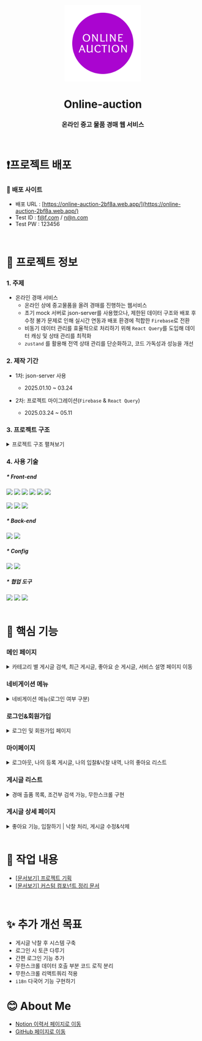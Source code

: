 <div align="middle">
  <img width="200px;" src="/public/images/logo.svg"/>
</div>
<h1 align="middle">Online-auction</h1>
<h3 align="middle">온라인 중고 물품 경매 웹 서비스</h3>
<br />

# ❗프로젝트 배포

### 🎥 배포 사이트

<!-- 온라인 경매 시스템 -->
<!-- 리액트 & 파이어베이스를 이용한 개인 프로젝트 -->

- 배포 URL : [https://online-auction-2bf8a.web.app/](https://online-auction-2bf8a.web.app/)
- Test ID : f@f.com / n@n.com
- Test PW : 123456

<br />

# 📃 프로젝트 정보

### 1. 주제

- 온라인 경매 서비스
  - 온라인 상에 중고물품을 올려 경매를 진행하는 웹서비스
  - 초기 mock 서버로 json-server를 사용했으나, 제한된 데이터 구조와 배포 후 수정 불가 문제로 인해 실시간 연동과 배포 환경에 적합한 `Firebase`로 전환
  - 비동기 데이터 관리를 효율적으로 처리하기 위해 `React Query`를 도입해 데이터 캐싱 및 상태 관리를 최적화
  - `zustand` 를 활용해 전역 상태 관리를 단순화하고, 코드 가독성과 성능을 개선

### 2. 제작 기간

- 1차: json-server 사용

  - 2025.01.10 ~ 03.24

- 2차: 프로젝트 마이그레이션(`Firebase` & `React Query`)

  - 2025.03.24 ~ 05.11

### 3. 프로젝트 구조

<details>
<summary>프로젝트 구조 펼쳐보기</summary>
<div markdown="1" style="padding-left: 15px;">

```
├── README.md
├── index.html
├── eslint.config.js
├── .gitignore
├── vite.config.ts
├── package.json
├── yarn.lock
├── firebase.json
├── .firebaserc
│
├── public
│    └── images/...
└── src
  ├── main.tsx
  ├── App.tsx
  ├── index.css
  ├── apis/libs
  │     └── index.ts
  │     └── auction.ts
  │     └── home.ts
  │     └── mypage.ts
  ├── stores
  │     └── useAuthStore.ts
  ├── components
  │     ├── common
  │     │     ├── CommonButton.tsx
  │     │     ├── CommonInput.tsx
  │     │     .
  │     │     .
  │     │     .
  │     │     └── CommonModal.tsx
  │     ├── pages
  │     │     └── mypage
  │     │            └── MypageList.tsx
  │     └── UI
  │           ├── DataLoading.tsx
  │           ├── Loading.tsx
  │           └── Logo.tsx
  ├── constants
  │     ├── firebase.ts
  │     ├── category.ts
  │     └── mypage.ts
  ├── libs
  │     ├── firebase.ts
  │     └── queryClient.ts
  ├── utils
  │     └── index.ts
  ├── pages
  │     ├── Home.tsx
  │     ├── login
  │     │     ├── Login.tsx
  │     │     └── Register.tsx
  │     ├── auction
  │     │     ├── Detail.tsx
  │     │     ├── List.tsx
  │     │     └── SellerItems.tsx
  │     ├── mypage
  │     │     ├── Mypage.tsx
  │     │     ├── MySellList.tsx
  │     │     ├── MyBidList.tsx
  │     │     ├── MyBidAward.tsx
  │     │     └── MyFavoriteList.tsx
  │     ├── sell
  │     │     ├── Sell.tsx
  │     │     └── Edit.tsx
  │     ├── services
  │     │     ├── Services.tsx
  │     │     ├── Notice.tsx
  │     │     └── Faq.tsx
  │     ├── guide
  │     │     └── Guide.tsx
  │     └── NotFound.tsx
  ├── types
  │     ├── index.ts
  │     ├── component.ts
  │     ├── user.ts
  │     ├── post.ts
  │     └── style.jsx
  ├── styles
  │     ├── AppStyle.tsx
  │     ├── CommonStyle.tsx
  │     ├── LoginStyle.tsx
  │     ├── HomeStyle.tsx
  │     ├── AuctionStyle.tsx
  │     ├── MypageStyle.tsx
  │     ├── SellPageStyle.tsx
  │     └── ServiceStyle.tsx
  └── dev-only
        └── dev-only code
```

</div>
</details>

### 4. 사용 기술

##### \* Front-end

<!-- react, typescript, javascript, zustand, axios -->
<div>
  <img src="https://img.shields.io/badge/React-61DAFB?style=for-the-badge&logo=React&logoColor=black">
  <img src="https://img.shields.io/badge/Typescript-3178C6?style=for-the-badge&logo=Typescript&logoColor=white">
  <img src="https://img.shields.io/badge/Javascript-F7DF1E?style=for-the-badge&logo=Javascript&logoColor=black">
  <img src="https://img.shields.io/badge/zustand-000000?style=for-the-badge&logo=circle&logoColor=white">
  <img src="https://img.shields.io/badge/react%20query-FF4154?style=for-the-badge&logo=reactquery&logoColor=white">
  <img src="https://img.shields.io/badge/axios-5A29E4?style=for-the-badge&logo=axios&logoColor=white">
</div>

  <br />

<!-- styled-component, html, css -->
<div>
  <img src="https://img.shields.io/badge/styled%20components-DB7093?style=for-the-badge&logo=styledcomponents&logoColor=white">
  <img src="https://img.shields.io/badge/Html-E34F26?style=for-the-badge&logo=Html5&logoColor=white">
  <img src="https://img.shields.io/badge/css-1572B6?style=for-the-badge&logo=css3&logoColor=white">
</div>

##### \* Back-end

<!-- firebase, json-server -->
<div>
  <img src="https://img.shields.io/badge/firebase-DD2C00?style=for-the-badge&logo=firebase&logoColor=white">
  <img src="https://img.shields.io/badge/json%20server-000000?style=for-the-badge&logo=json&logoColor=white">
</div>

##### \* Config

<!-- vite, yarn -->
<div>
  <img src="https://img.shields.io/badge/Vite-646CFF?style=for-the-badge&logo=Vite&logoColor=white">
  <img src="https://img.shields.io/badge/yarn-2C8EBB?style=for-the-badge&logo=yarn&logoColor=white">
</div>

##### \* 협업 도구

<!-- git, github, notion -->
<div>
  <img src="https://img.shields.io/badge/git-F05032?style=for-the-badge&logo=git&logoColor=white">
  <img src="https://img.shields.io/badge/github-181717?style=for-the-badge&logo=github&logoColor=white">
  <img src="https://img.shields.io/badge/notion-000000?style=for-the-badge&logo=notion&logoColor=white">
</div>

<br />

# 🔑 핵심 기능

<!-- 홈화면, 로그인&회원가입, 마이페이지, 리스트, 게시글 등록, 디테일 페이지 -->

### 메인 페이지

<details>
<summary>카테고리 별 게시글 검색, 최근 게시글, 좋아요 순 게시글, 서비스 설명 페이지 이동</summary>
<div markdown="1" style="padding-left: 15px;">
  <img width="383" alt="image" src="https://github.com/user-attachments/assets/65936dea-7d15-4183-9285-d6e3292f9517" />
</div>
</details>

### 네비게이션 메뉴

<details>
<summary>네비게이션 메뉴(로그인 여부 구분)</summary>
<div markdown="1" style="padding-left: 15px;">

<br />

- 로그인 상태: mypage 메뉴 보임
  <img width="475" alt="image" src="https://github.com/user-attachments/assets/1e30339b-4e76-4a88-883a-eb4f23b27df1" />

<br />

- 로그아웃 상태: mypage 메뉴 사라짐
  <img width="479" alt="image" src="https://github.com/user-attachments/assets/82dbec3d-89f9-4f26-846f-2e54db03c645" />

<br />
</div>
</details>

### 로그인&회원가입

<details>
<summary>로그인 및 회원가입 페이지</summary>
<div markdown="1" style="padding-left: 15px;">

  <img width="473" alt="image" src="https://github.com/user-attachments/assets/eea09407-df93-4769-a48f-63b457914dbb" />

  <img width="472" alt="image" src="https://github.com/user-attachments/assets/b6c455b9-eacd-4b50-8a3a-24ff4bdd9a1c" />

</div>
</details>

### 마이페이지

<details>
<summary>로그아웃, 나의 등록 게시글, 나의 입찰&낙찰 내역, 나의 좋아요 리스트</summary>
<div markdown="1" style="padding-left: 15px;">

<br />

- 마이페이지 화면
  <img width="320" alt="image" src="https://github.com/user-attachments/assets/8b973a24-d11b-4610-8d11-0258ff991265" />

- 각 항목 별 더 보기 페이지: 무한스크롤 구현
  <img width="386" alt="image" src="https://github.com/user-attachments/assets/76858720-6639-45c3-8a7b-06594f56cbfc" />

- 나의 등록 게시글: 해당 게시글의 마감 여부 구분 가능
- 나의 낙찰 내역, 나의 좋아요 리스트: 게시글 확인
      <details>
        <summary>나의 입찰 내역: 각 게시글 클릭 시 나의 입찰 기록 확인 가능</summary>
        <div markdown="1" style="padding-left: 15px;">
        <img width="449" alt="image" src="https://github.com/user-attachments/assets/6fdbe92f-f383-466b-be1d-b6ef54cca2d7" />
        </div>
      </details>

</div>
</details>

### 게시글 리스트

<details>
<summary>경매 출품 목록, 조건부 검색 가능, 무한스크롤 구현</summary>
<div markdown="1" style="padding-left: 15px;">
  <img width="263" alt="image" src="https://github.com/user-attachments/assets/753cfac3-2a20-40f2-801b-d6e9a299368f" />
</div>
</details>

### 게시글 상세 페이지

<details>
<summary>좋아요 기능, 입찰하기 | 낙찰 처리, 게시글 수정&삭제</summary>
<div markdown="1" style="padding-left: 15px;">

- 게시글 작성자: 좋아요 비활성화, 수정&삭제 버튼 활성화, 낙찰 처리 버튼 활성화
        <details>
        <summary>이미지 보기</summary>
        <div markdown="1" style="padding-left: 15px;">
          <img width="263" alt="image" src="https://github.com/user-attachments/assets/6712353a-bf20-409e-9224-143b91b2a956" />
        </div>
        </details>

- 일반 사용자: 입찰 금액 입력, 좋아요 활성화
        <details>
        <summary>이미지 보기</summary>
        <div markdown="1" style="padding-left: 15px;">
          <img width="263" alt="image" src="https://github.com/user-attachments/assets/83863df2-9655-449b-95cd-d0662790bb5f" />
        </div>
        </details>

</div>
</details>

<br />

# 📕 작업 내용

- [[문서보기] 프로젝트 기획](https://github.com/vitaZ-dev/online-auction/wiki/%EA%B3%B5%ED%86%B5-%EC%BB%B4%ED%8F%AC%EB%84%8C%ED%8A%B8-%EB%AC%B8%EC%84%9C)
- [[문서보기] 커스텀 컴포넌트 정리 문서](https://github.com/vitaZ-dev/online-auction/wiki/%EA%B3%B5%ED%86%B5-%EC%BB%B4%ED%8F%AC%EB%84%8C%ED%8A%B8-%EB%AC%B8%EC%84%9C)

<br />

# ✨ 추가 개선 목표

- 게시글 낙찰 후 시스템 구축
- 로그인 시 토큰 다루기
- 간편 로그인 기능 추가
- 무한스크롤 데이터 호출 부분 코드 로직 분리
- 무한스크롤 리액트쿼리 적용
- `i18n` 다국어 기능 구현하기

# 😊 About Me

- [Notion 이력서 페이지로 이동](https://www.notion.so/Custom-Component-19a90b03460a80bca2f3e336e5b31a3c)
- [GitHub 페이지로 이동](https://github.com/vitaZ-dev)
